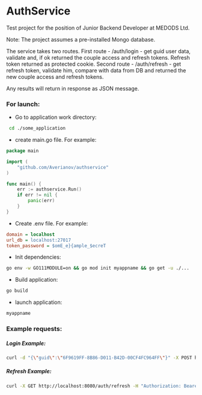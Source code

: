 # AuthService

Test project for the position of Junior Backend Developer at MEDODS Ltd.

Note: The project assumes a pre-installed Mongo database.

The service takes two routes. First route - /auth/login - get guid user data, validate and, if ok returned the couple access and refresh tokens. Refresh token returned as protected cookie. Second route - /auth/refresh - get refresh token, validate him, compare with data from DB and returned the new couple access and refresh tokens.

Any results will return in response as JSON message.

### For launch:

* Go to application work directory:
```bash
 cd ./some_application
```

* create main.go file. For example:
```go
package main

import (
	"github.com/Averianov/authservice"
)

func main() {
	err := authservice.Run()
	if err != nil {
		panic(err)
	}
}
```

* Create .env file. For example:
```cfg
domain = localhost
url_db = localhost:27017
token_password = $omE_e}{ample_$ecreT
```
* Init dependencies:
```bash
go env -w GO111MODULE=on && go mod init myappname && go get -u ./...
```
* Build application:
```bash
go build
```
* launch application:
```bash
myappname
```
### Example requests:

##### Login Example:
```bash
curl -d "{\"guid\":\"6F9619FF-8B86-D011-B42D-00CF4FC964FF\"}" -X POST http://localhost:8080/auth/login -H "Content-Type:application/json" -v
```

##### Refresh Example:
```bash
curl -X GET http://localhost:8080/auth/refresh -H "Authorization: Bearer eyJhbGciOiJIUzI1NiIsInR5cCI6IkpXVCJ9.eyJBY2NvdW50SWQiOjF9.LrpWOP5Gi7Xn-vq-XBvR7dvnt-w8ZlhOS2qVfdv0t_M"
```